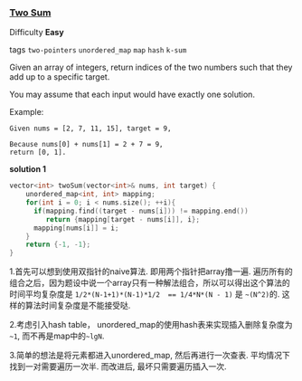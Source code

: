 ### [Two Sum](https://leetcode.com/problems/two-sum/)

Difficulty **Easy**

tags `two-pointers` `unordered_map` `map` `hash` `k-sum`

Given an array of integers, return indices of the two numbers such that they add up to a specific target.

You may assume that each input would have exactly one solution.

Example:
```
Given nums = [2, 7, 11, 15], target = 9,

Because nums[0] + nums[1] = 2 + 7 = 9,
return [0, 1].
```

**solution 1**
```c++
vector<int> twoSum(vector<int>& nums, int target) {
    unordered_map<int, int> mapping;
    for(int i = 0; i < nums.size(); ++i){
      if(mapping.find((target - nums[i])) != mapping.end())
         return {mapping[target - nums[i]], i};
      mapping[nums[i]] = i;
    }
    return {-1, -1};
}
```

1.首先可以想到使用双指针的naive算法. 即用两个指针把array撸一遍. 遍历所有的组合之后，因为题设中说一个array只有一种解法组合，所以可以得出这个算法的时间平均复杂度是 `1/2*(N-1+1)*(N-1)*1/2  == 1/4*N*(N - 1)` 是 `~(N^2)`的. 这样的算法时间复杂度是不能接受哒.

2.考虑引入hash table， unordered_map的使用hash表来实现插入删除复杂度为`~1`, 而不再是map中的`~lgN`.

3.简单的想法是将元素都进入unordered_map, 然后再进行一次查表. 平均情况下找到一对需要遍历一次半. 而改进后, 最坏只需要遍历插入一次.
